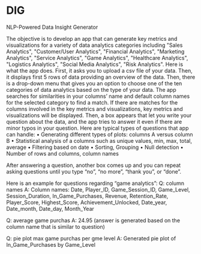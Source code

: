 # DIG
NLP-Powered Data Insight Generator

The objective is to develop an app that can generate key metrics and visualizations for a variety of data analytics categories including "Sales Analytics", "Customer/User Analytics", "Financial Analytics", "Marketing Analytics", "Service Analytics", "Game Analytics", "Healthcare Analytics", "Logistics Analytics", "Social Media Analytics", "Risk Analytics".
Here is what the app does. First, it asks you to upload a csv file of your data. Then, it displays first 5 rows of data providing an overview of the data. Then, there is a drop-down menu that gives you an option to choose one of the ten categories of data analytics based on the type of your data.
The app searches for similarities in your columns’ name and default column names for the selected category to find a match. If there are matches for the columns involved in the key metrics and visualizations, key metrics and visualizations will be displayed. Then, a box appears that let you write your question about the data, and the app tries to answer it even if there are minor typos in your question.
Here are typical types of questions that app can handle:
•	Generating different types of plots: columns A versus column B
•	Statistical analysis of a columns such as unique values, min, max, total, average
•	Filtering based on date
•	Sorting, Grouping
•	Null detection
•	Number of rows and columns, column names

After answering a question, another box comes up and you can repeat asking questions until you type “no”, “no more”, “thank you”, or “done”.

Here is an example for questions regarding “game analytics”:
Q: column names
A: Column names: Date, Player_ID, Game_Session_ID, Game_Level, Session_Duration, In_Game_Purchases, Revenue, Retention_Rate, Player_Score, Highest_Score, Achievement_Unlocked, Date_year, Date_month, Date_day, Month_Year

Q: average game purchas
A: 24.95 (answer is generated based on the column name that is similar to question)

Q: pie plot max game purchas per gme level
A: Generated pie plot of In_Game_Purchases by Game_Level
